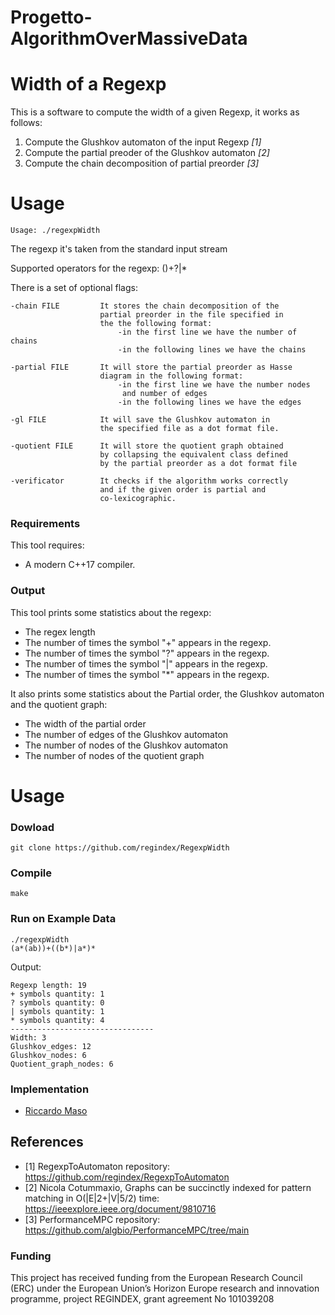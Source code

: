# Progetto-AlgorithmOverMassiveData
 
# Width of a Regexp
This is a software to compute the width of a given Regexp, it works as follows:

1. Compute the Glushkov automaton of the input Regexp <cite>[1]</cite>
2. Compute the partial preoder of the Glushkov automaton <cite>[2]</cite>
3. Compute the chain decomposition of partial preorder <cite>[3]</cite>


# Usage

```
Usage: ./regexpWidth
```
The regexp it's taken from the standard input stream

Supported operators for the regexp: ()+?|* 

There is a set of optional flags:
```
-chain FILE         It stores the chain decomposition of the 
                    partial preorder in the file specified in
                    the the following format:     
                        -in the first line we have the number of chains
                        -in the following lines we have the chains

-partial FILE       It will store the partial preorder as Hasse
                    diagram in the following format:
                        -in the first line we have the number nodes
                         and number of edges
                        -in the following lines we have the edges
                        
-gl FILE            It will save the Glushkov automaton in 
                    the specified file as a dot format file.

-quotient FILE      It will store the quotient graph obtained 
                    by collapsing the equivalent class defined 
                    by the partial preorder as a dot format file

-verificator        It checks if the algorithm works correctly 
                    and if the given order is partial and 
                    co-lexicographic.
```


### Requirements

This tool requires:
* A modern C++17 compiler.

### Output 

This tool prints some statistics about the regexp:

* The regex length
* The number of times the symbol "+" appears in the regexp.
* The number of times the symbol "?" appears in the regexp.
* The number of times the symbol "|" appears in the regexp.
* The number of times the symbol "*" appears in the regexp. 

It also prints some statistics about the Partial order, the Glushkov automaton and the quotient graph:

* The width of the partial order
* The number of edges of the Glushkov automaton
* The number of nodes of the Glushkov automaton
* The number of nodes of the quotient graph

# Usage

### Dowload
```
git clone https://github.com/regindex/RegexpWidth
```
### Compile
```
make
```
### Run on Example Data

```
./regexpWidth
(a*(ab))+((b*)|a*)*
```

Output:
```
Regexp length: 19
+ symbols quantity: 1
? symbols quantity: 0
| symbols quantity: 1
* symbols quantity: 4
--------------------------------
Width: 3
Glushkov_edges: 12
Glushkov_nodes: 6
Quotient_graph_nodes: 6
```
### Implementation

* [Riccardo Maso](https://github.com/RiccardoMaso)
## References

- [1] RegexpToAutomaton repository: https://github.com/regindex/RegexpToAutomaton 
- [2] Nicola Cotummaxio, Graphs can be succinctly indexed for pattern matching in O(|E|2+|V|5/2) time: https://ieeexplore.ieee.org/document/9810716
- [3] PerformanceMPC repository: https://github.com/algbio/PerformanceMPC/tree/main


### Funding
This project has received funding from the European Research Council (ERC) under the European Union’s Horizon Europe research and innovation programme, project REGINDEX, grant agreement No 101039208
